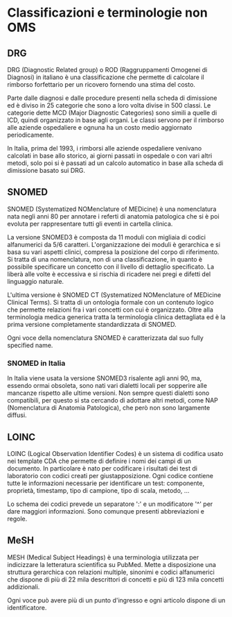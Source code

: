 # Classificazioni e terminologie non OMS

## DRG

DRG (Diagnostic Related group) o ROD (Raggruppamenti Omogenei di Diagnosi) in italiano è una classificazione che permette di calcolare il rimborso forfettario per un ricovero fornendo una stima del costo.

Parte dalle diagnosi e dalle procedure presenti nella scheda di dimissione ed è diviso in 25 categorie che sono a loro volta divise in 500 classi. Le categorie dette MCD (Major Diagnostic Categories) sono simili a quelle di ICD, quindi organizzato in base agli organi. Le classi servono per il rimborso alle aziende ospedaliere e ognuna ha un costo medio aggiornato periodicamente.

In Italia, prima del 1993, i rimborsi alle aziende ospedaliere venivano calcolati in base allo storico, ai giorni passati in ospedale o con vari altri metodi, solo poi si è passati ad un calcolo automatico in base alla scheda di dimissione basato sui DRG.

## SNOMED

SNOMED (Systematized NOMenclature of MEDicine) è una nomenclatura nata negli anni 80 per annotare i referti di anatomia patologica che si è poi evoluta per rappresentare tutti gli eventi in cartella clinica. 

La versione SNOMED3 è composta da 11 moduli con migliaia di codici alfanumerici da 5/6 caratteri. L'organizzazione dei moduli è gerarchica e si basa su vari aspetti clinici, compresa la posizione del corpo di riferimento. Si tratta di una nomenclatura, non di una classificazione, in quanto è possibile specificare un concetto con il livello di dettaglio specificato. La liberà alle volte è eccessiva e si rischia di ricadere nei pregi e difetti del linguaggio naturale.

L'ultima versione è SNOMED CT (Systematized NOMenclature of MEDicine Clinical Terms). Si tratta di un ontologia formale con un contenuto logico che permette relazioni fra i vari concetti con cui è organizzato. Oltre alla terminologia medica generica tratta la terminologia clinica dettagliata ed è la prima versione completamente standardizzata di SNOMED.

Ogni voce della nomenclatura SNOMED è caratterizzata dal suo fully specified name.

### SNOMED in Italia

In Italia viene usata la versione SNOMED3 risalente agli anni 90, ma, essendo ormai obsoleta, sono nati vari dialetti locali per sopperire alle mancanze rispetto alle ultime versioni. Non sempre questi dialetti sono compatibili, per questo si sta cercando di adottare altri metodi, come NAP (Nomenclatura di Anatomia Patologica), che però non sono largamente diffusi.

## LOINC

LOINC (Logical Observation Identifier Codes) è un sistema di codifica usato nei template CDA che permette di definire i nomi dei campi di un documento. In particolare è nato per codificare i risultati dei test di laboratorio con codici creati per giustapposizione. Ogni codice contiene tutte le informazioni necessarie per identificare un test: componente, proprietà, timestamp, tipo di campione, tipo di scala, metodo, ...

Lo schema dei codici prevede un separatore ':' e un modificatore '^' per dare maggiori informazioni. Sono comunque presenti abbreviazioni e regole.

## MeSH

MESH (Medical Subject Headings) è una terminologia utilizzata per indicizzare la letteratura scientifica su PubMed. Mette a disposizione una struttura gerarchica con relazioni multiple, sinonimi e codici alfanumerici che dispone di più di 22 mila descrittori di concetti e più di 123 mila concetti addizionali.

Ogni voce può avere più di un punto d'ingresso e ogni articolo dispone di un identificatore.

